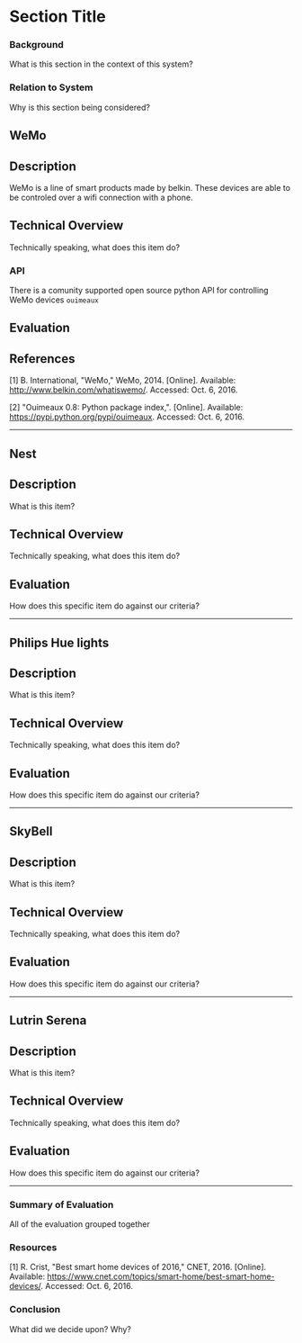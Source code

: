 Section Title
=============

### Background

What is this section in the context of this system?

### Relation to System

Why is this section being considered?


WeMo
------------

## Description

WeMo is a line of smart products made by belkin. These devices are able to
be controled over a wifi connection with a phone.

## Technical Overview

Technically speaking, what does this item do?

### API
 There is a comunity supported open source python API for controlling WeMo devices `ouimeaux`
 

## Evaluation



## References

[1]	B. International, "WeMo," WeMo, 2014. [Online]. Available: http://www.belkin.com/whatiswemo/. Accessed: Oct. 6, 2016.

[2]	"Ouimeaux 0.8: Python package index,". [Online]. Available: https://pypi.python.org/pypi/ouimeaux. Accessed: Oct. 6, 2016.

-----------------------

Nest 
------------

## Description

What is this item?

## Technical Overview

Technically speaking, what does this item do?

## Evaluation

How does this specific item do against our criteria?

-----------------------

Philips Hue lights
------------

## Description

What is this item?

## Technical Overview

Technically speaking, what does this item do?

## Evaluation

How does this specific item do against our criteria?

-----------------------

SkyBell
------------

## Description

What is this item?

## Technical Overview

Technically speaking, what does this item do?

## Evaluation

How does this specific item do against our criteria?

-----------------------

Lutrin Serena
------------

## Description

What is this item?

## Technical Overview

Technically speaking, what does this item do?

## Evaluation

How does this specific item do against our criteria?

-----------------------

### Summary of Evaluation

All of the evaluation grouped together

### Resources
[1]	R. Crist, "Best smart home devices of 2016," CNET, 2016. [Online]. Available: https://www.cnet.com/topics/smart-home/best-smart-home-devices/. Accessed: Oct. 6, 2016.

### Conclusion

What did we decide upon? Why?
